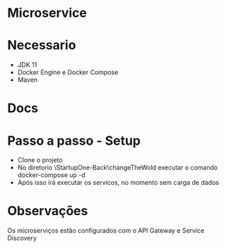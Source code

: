 # Microservice

# Necessario

- JDK 11
- Docker Engine e Docker Compose
- Maven

# Docs

# Passo a passo - Setup

- Clone o projeto
- No diretorio \StartupOne-Back\changeTheWold executar o comando docker-compose up -d
- Após isso irá executar os servicos, no momento sem carga de dados

# Observações

Os microserviços estão configurados com o API Gateway e Service Discovery
